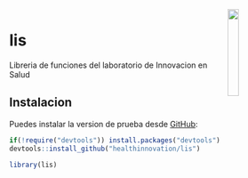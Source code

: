 <img src="https://user-images.githubusercontent.com/23284899/108910025-48929200-75f3-11eb-9739-ccb1abccec83.png" align="right" hspace="10" vspace="0" width="20%">

# lis
Libreria de funciones del laboratorio de Innovacion en Salud

## Instalacion

Puedes instalar la version de prueba desde
[GitHub](https://github.com/):

``` r
if(!require("devtools")) install.packages("devtools")
devtools::install_github("healthinnovation/lis")
```

``` r
library(lis)
```
